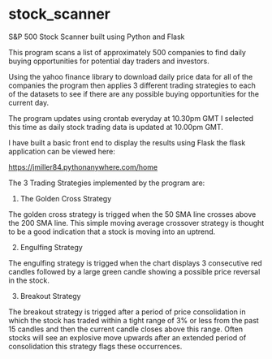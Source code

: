 # stock_scanner

S&P 500 Stock Scanner built using Python and Flask

This program scans a list of approximately 500 companies to find daily buying opportunities for potential day traders and investors. 

Using the yahoo finance library to download daily price data for all of the companies the program then applies 3 different trading strategies to each of the datasets to see if there are any possible buying opportunities for the current day.

The program updates using crontab everyday at 10.30pm GMT I selected this time as daily stock trading data is updated at 10.00pm GMT.

I have built a basic front end to display the results using Flask the flask application can be viewed here:

https://jmiller84.pythonanywhere.com/home


The 3 Trading Strategies implemented by the program are:

1. The Golden Cross Strategy

The golden cross strategy is trigged when the 50 SMA line crosses above the 200 SMA line. This simple moving average crossover strategy is thought to be a good indication that a stock is moving into an uptrend.

2. Engulfing Strategy

The engulfing strategy is trigged when the chart displays 3 consecutive red candles followed by a large green candle showing a possible price reversal in the stock.

3. Breakout Strategy

The breakout strategy is trigged after a period of price consolidation in which the stock has traded within a tight range of 3% or less from the past 15 candles and then the current candle closes above this range. Often stocks will see an explosive move upwards after an extended period of consolidation this strategy flags these occurrences.
